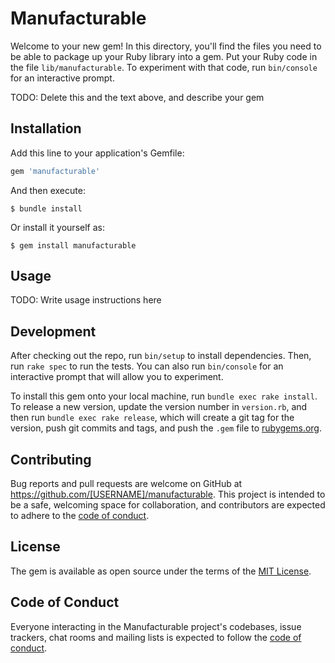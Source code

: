 # Manufacturable

Welcome to your new gem! In this directory, you'll find the files you need to be able to package up your Ruby library into a gem. Put your Ruby code in the file `lib/manufacturable`. To experiment with that code, run `bin/console` for an interactive prompt.

TODO: Delete this and the text above, and describe your gem

## Installation

Add this line to your application's Gemfile:

```ruby
gem 'manufacturable'
```

And then execute:

    $ bundle install

Or install it yourself as:

    $ gem install manufacturable

## Usage

TODO: Write usage instructions here

## Development

After checking out the repo, run `bin/setup` to install dependencies. Then, run `rake spec` to run the tests. You can also run `bin/console` for an interactive prompt that will allow you to experiment.

To install this gem onto your local machine, run `bundle exec rake install`. To release a new version, update the version number in `version.rb`, and then run `bundle exec rake release`, which will create a git tag for the version, push git commits and tags, and push the `.gem` file to [rubygems.org](https://rubygems.org).

## Contributing

Bug reports and pull requests are welcome on GitHub at https://github.com/[USERNAME]/manufacturable. This project is intended to be a safe, welcoming space for collaboration, and contributors are expected to adhere to the [code of conduct](https://github.com/[USERNAME]/manufacturable/blob/master/CODE_OF_CONDUCT.md).


## License

The gem is available as open source under the terms of the [MIT License](https://opensource.org/licenses/MIT).

## Code of Conduct

Everyone interacting in the Manufacturable project's codebases, issue trackers, chat rooms and mailing lists is expected to follow the [code of conduct](https://github.com/[USERNAME]/manufacturable/blob/master/CODE_OF_CONDUCT.md).
